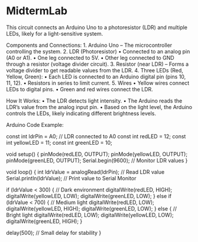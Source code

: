 # MidtermLab
This circuit connects an Arduino Uno to a photoresistor (LDR) and multiple LEDs, likely for a light-sensitive system.

Components and Connections: 1. Arduino Uno – The microcontroller controlling the system. 2. LDR (Photoresistor) • Connected to an analog pin (A0 or A1). • One leg connected to 5V. • Other leg connected to GND through a resistor (voltage divider circuit). 3. Resistor (near LDR) – Forms a voltage divider to get readable values from the LDR. 4. Three LEDs (Red, Yellow, Green): • Each LED is connected to an Arduino digital pin (pins 10, 11, 12). • Resistors in series to limit current. 5. Wires • Yellow wires connect LEDs to digital pins. • Green and red wires connect the LDR.

How It Works: • The LDR detects light intensity. • The Arduino reads the LDR’s value from the analog input pin. • Based on the light level, the Arduino controls the LEDs, likely indicating different brightness levels.

Arduino Code Example:

const int ldrPin = A0; // LDR connected to A0 const int redLED = 12; const int yellowLED = 11; const int greenLED = 10;

void setup() { pinMode(redLED, OUTPUT); pinMode(yellowLED, OUTPUT); pinMode(greenLED, OUTPUT); Serial.begin(9600); // Monitor LDR values }

void loop() { int ldrValue = analogRead(ldrPin); // Read LDR value Serial.println(ldrValue); // Print value to Serial Monitor

if (ldrValue < 300) { // Dark environment digitalWrite(redLED, HIGH); digitalWrite(yellowLED, LOW); digitalWrite(greenLED, LOW); } else if (ldrValue < 700) { // Medium light digitalWrite(redLED, LOW); digitalWrite(yellowLED, HIGH); digitalWrite(greenLED, LOW); } else { // Bright light digitalWrite(redLED, LOW); digitalWrite(yellowLED, LOW); digitalWrite(greenLED, HIGH); }

delay(500); // Small delay for stability }
